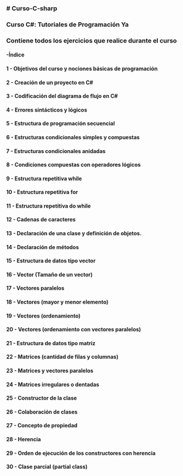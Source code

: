 <h3># Curso-C-sharp</h3>
<h3>Curso C#: Tutoriales de Programación Ya</h3>
<h3>Contiene todos los ejercicios que realice durante el curso</h3>
<h4>-Índice</h4>
<h4>1 - Objetivos del curso y nociones básicas de programación</h4>
<h4>2 - Creación de un proyecto en C#</h4>
<h4>3 - Codificación del diagrama de flujo en C#</h4>
<h4>4 - Errores sintácticos y lógicos</h4>
<h4>5 - Estructura de programación secuencial</h4>
<h4>6 - Estructuras condicionales simples y compuestas</h4>
<h4>7 - Estructuras condicionales anidadas</h4>
<h4>8 - Condiciones compuestas con operadores lógicos</h4>
<h4>9 - Estructura repetitiva while</h4>
<h4>10 - Estructura repetitiva for</h4>
<h4>11 - Estructura repetitiva do while</h4>
<h4>12 - Cadenas de caracteres</h4>
<h4>13 - Declaración de una clase y definición de objetos.</h4>
<h4>14 - Declaración de métodos</h4>
<h4>15 - Estructura de datos tipo vector</h4>
<h4>16 - Vector (Tamaño de un vector)</h4>
<h4>17 - Vectores paralelos</h4>
<h4>18 - Vectores (mayor y menor elemento)</h4>
<h4>19 - Vectores (ordenamiento)</h4>
<h4>20 - Vectores (ordenamiento con vectores paralelos)</h4>
<h4>21 - Estructura de datos tipo matriz</h4>
<h4>22 - Matrices (cantidad de filas y columnas)</h4>
<h4>23 - Matrices y vectores paralelos</h4>
<h4>24 - Matrices irregulares o dentadas</h4>
<h4>25 - Constructor de la clase</h4>
<h4>26 - Colaboración de clases</h4>
<h4>27 - Concepto de propiedad</h4>
<h4>28 - Herencia</h4>
<h4>29 - Orden de ejecución de los constructores con herencia</h4>
<h4>30 - Clase parcial (partial class)</h4>
